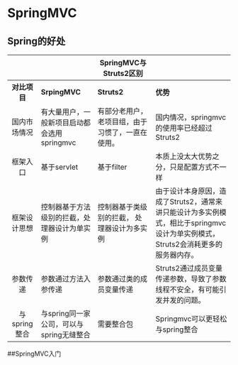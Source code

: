# 				SpringMVC

## Spring的好处



|              |                                              | **SpringMVC****与Struts2****区别**               |                                                              |
| :----------: | -------------------------------------------- | ------------------------------------------------ | ------------------------------------------------------------ |
| **对比项目** | **SrpingMVC**                                | **Struts2**                                      | **优势**                                                     |
| 国内市场情况 | 有大量用户，一般新项目启动都会选用springmvc  | 有部分老用户，老项目组，由于习惯了，一直在使用。 | 国内情况，springmvc的使用率已经超过Struts2                   |
|   框架入口   | 基于servlet                                  | 基于filter                                       | 本质上没太大优势之分，只是配置方式不一样                     |
| 框架设计思想 | 控制器基于方法级别的拦截，处理器设计为单实例 | 控制器基于类级别的拦截，   处理器设计为多实例    | 由于设计本身原因，造成了Struts2，通常来讲只能设计为多实例模式，相比于springmvc设计为单实例模式，Struts2会消耗更多的服务器内存。 |
|   参数传递   | 参数通过方法入参传递                         | 参数通过类的成员变量传递                         | Struts2通过成员变量传递参数，导致了参数线程不安全，有可能引发并发的问题。 |
| 与spring整合 | 与spring同一家公司，可以与spring无缝整合     | 需要整合包                                       | Springmvc可以更轻松与spring整合                              |

##SpringMVC入门











